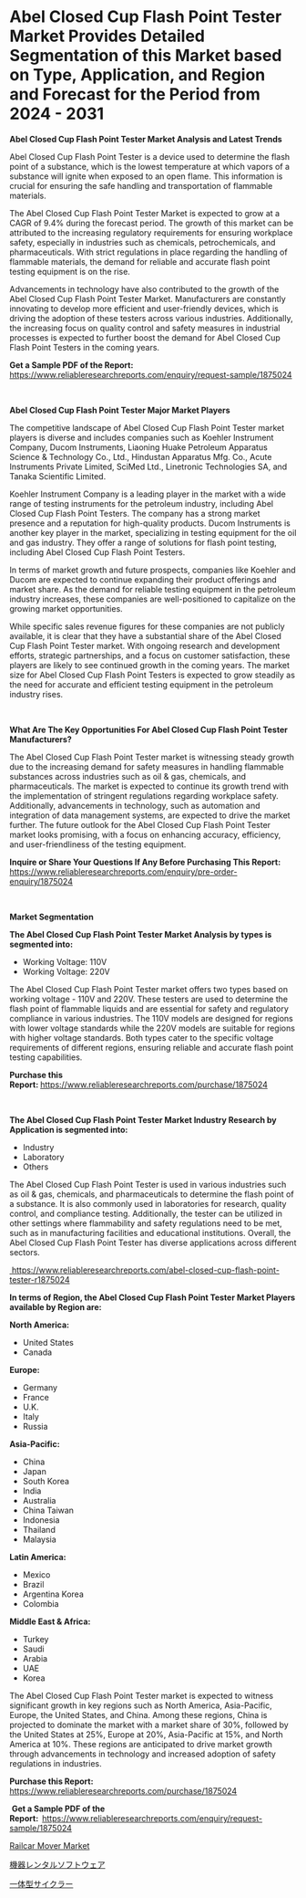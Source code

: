 <p><h1>Abel Closed Cup Flash Point Tester Market Provides Detailed Segmentation of this Market based on Type, Application, and Region and Forecast for the Period from 2024 - 2031</h1></p><p><strong>Abel Closed Cup Flash Point Tester Market Analysis and Latest Trends</strong></p>
<p><p>Abel Closed Cup Flash Point Tester is a device used to determine the flash point of a substance, which is the lowest temperature at which vapors of a substance will ignite when exposed to an open flame. This information is crucial for ensuring the safe handling and transportation of flammable materials.</p><p>The Abel Closed Cup Flash Point Tester Market is expected to grow at a CAGR of 9.4% during the forecast period. The growth of this market can be attributed to the increasing regulatory requirements for ensuring workplace safety, especially in industries such as chemicals, petrochemicals, and pharmaceuticals. With strict regulations in place regarding the handling of flammable materials, the demand for reliable and accurate flash point testing equipment is on the rise.</p><p>Advancements in technology have also contributed to the growth of the Abel Closed Cup Flash Point Tester Market. Manufacturers are constantly innovating to develop more efficient and user-friendly devices, which is driving the adoption of these testers across various industries. Additionally, the increasing focus on quality control and safety measures in industrial processes is expected to further boost the demand for Abel Closed Cup Flash Point Testers in the coming years.</p></p>
<p><strong>Get a Sample PDF of the Report:&nbsp;</strong> <a href="https://www.reliableresearchreports.com/enquiry/request-sample/1875024">https://www.reliableresearchreports.com/enquiry/request-sample/1875024</a></p>
<p>&nbsp;</p>
<p><strong>Abel Closed Cup Flash Point Tester Major Market Players</strong></p>
<p><p>The competitive landscape of Abel Closed Cup Flash Point Tester market players is diverse and includes companies such as Koehler Instrument Company, Ducom Instruments, Liaoning Huake Petroleum Apparatus Science & Technology Co., Ltd., Hindustan Apparatus Mfg. Co., Acute Instruments Private Limited, SciMed Ltd., Linetronic Technologies SA, and Tanaka Scientific Limited.</p><p>Koehler Instrument Company is a leading player in the market with a wide range of testing instruments for the petroleum industry, including Abel Closed Cup Flash Point Testers. The company has a strong market presence and a reputation for high-quality products. Ducom Instruments is another key player in the market, specializing in testing equipment for the oil and gas industry. They offer a range of solutions for flash point testing, including Abel Closed Cup Flash Point Testers.</p><p>In terms of market growth and future prospects, companies like Koehler and Ducom are expected to continue expanding their product offerings and market share. As the demand for reliable testing equipment in the petroleum industry increases, these companies are well-positioned to capitalize on the growing market opportunities.</p><p>While specific sales revenue figures for these companies are not publicly available, it is clear that they have a substantial share of the Abel Closed Cup Flash Point Tester market. With ongoing research and development efforts, strategic partnerships, and a focus on customer satisfaction, these players are likely to see continued growth in the coming years. The market size for Abel Closed Cup Flash Point Testers is expected to grow steadily as the need for accurate and efficient testing equipment in the petroleum industry rises.</p></p>
<p>&nbsp;</p>
<p><strong>What Are The Key Opportunities For Abel Closed Cup Flash Point Tester Manufacturers?</strong></p>
<p><p>The Abel Closed Cup Flash Point Tester market is witnessing steady growth due to the increasing demand for safety measures in handling flammable substances across industries such as oil & gas, chemicals, and pharmaceuticals. The market is expected to continue its growth trend with the implementation of stringent regulations regarding workplace safety. Additionally, advancements in technology, such as automation and integration of data management systems, are expected to drive the market further. The future outlook for the Abel Closed Cup Flash Point Tester market looks promising, with a focus on enhancing accuracy, efficiency, and user-friendliness of the testing equipment.</p></p>
<p><strong>Inquire or Share Your Questions If Any Before Purchasing This Report:</strong> <a href="https://www.reliableresearchreports.com/enquiry/pre-order-enquiry/1875024">https://www.reliableresearchreports.com/enquiry/pre-order-enquiry/1875024</a></p>
<p>&nbsp;</p>
<p><strong>Market Segmentation</strong></p>
<p><strong>The Abel Closed Cup Flash Point Tester Market Analysis by types is segmented into:</strong></p>
<p><ul><li>Working Voltage: 110V</li><li>Working Voltage: 220V</li></ul></p>
<p><p>The Abel Closed Cup Flash Point Tester market offers two types based on working voltage - 110V and 220V. These testers are used to determine the flash point of flammable liquids and are essential for safety and regulatory compliance in various industries. The 110V models are designed for regions with lower voltage standards while the 220V models are suitable for regions with higher voltage standards. Both types cater to the specific voltage requirements of different regions, ensuring reliable and accurate flash point testing capabilities.</p></p>
<p><strong>Purchase this Report:&nbsp;</strong><a href="https://www.reliableresearchreports.com/purchase/1875024">https://www.reliableresearchreports.com/purchase/1875024</a></p>
<p>&nbsp;</p>
<p><strong>The Abel Closed Cup Flash Point Tester Market Industry Research by Application is segmented into:</strong></p>
<p><ul><li>Industry</li><li>Laboratory</li><li>Others</li></ul></p>
<p><p>The Abel Closed Cup Flash Point Tester is used in various industries such as oil & gas, chemicals, and pharmaceuticals to determine the flash point of a substance. It is also commonly used in laboratories for research, quality control, and compliance testing. Additionally, the tester can be utilized in other settings where flammability and safety regulations need to be met, such as in manufacturing facilities and educational institutions. Overall, the Abel Closed Cup Flash Point Tester has diverse applications across different sectors.</p></p>
<p><a href="https://www.reliableresearchreports.com/abel-closed-cup-flash-point-tester-r1875024">&nbsp;https://www.reliableresearchreports.com/abel-closed-cup-flash-point-tester-r1875024</a></p>
<p><strong>In terms of Region, the Abel Closed Cup Flash Point Tester Market Players available by Region are:</strong></p>
<p>
    <p> <strong> North America: </strong>
        <ul>
            <li>United States</li>
            <li>Canada</li>
        </ul>
        </p> 
    <p> <strong> Europe: </strong>
        <ul>
            <li>Germany</li>
            <li>France</li>
            <li>U.K.</li>
            <li>Italy</li>
            <li>Russia</li>
        </ul>
        </p> 
    <p> <strong> Asia-Pacific: </strong>
        <ul>
            <li>China</li>
            <li>Japan</li>
            <li>South Korea</li>
            <li>India</li>
            <li>Australia</li>
            <li>China Taiwan</li>
            <li>Indonesia</li>
            <li>Thailand</li>
            <li>Malaysia</li>
        </ul>
        </p> 
    <p> <strong> Latin America: </strong>
        <ul>
            <li>Mexico</li>
            <li>Brazil</li>
            <li>Argentina Korea</li>
            <li>Colombia</li>
        </ul>
        </p> 
    <p> <strong> Middle East & Africa: </strong>
        <ul>
            <li>Turkey</li>
            <li>Saudi</li>
            <li>Arabia</li>
            <li>UAE</li>
            <li>Korea</li>
        </ul>
    </p>
    </p>
<p><p>The Abel Closed Cup Flash Point Tester market is expected to witness significant growth in key regions such as North America, Asia-Pacific, Europe, the United States, and China. Among these regions, China is projected to dominate the market with a market share of 30%, followed by the United States at 25%, Europe at 20%, Asia-Pacific at 15%, and North America at 10%. These regions are anticipated to drive market growth through advancements in technology and increased adoption of safety regulations in industries.</p></p>
<p><strong>Purchase this Report: </strong><a href="https://www.reliableresearchreports.com/purchase/1875024">https://www.reliableresearchreports.com/purchase/1875024</a></p>
<p>&nbsp;<strong>Get a Sample PDF of the Report:&nbsp;&nbsp;</strong><a href="https://www.reliableresearchreports.com/enquiry/request-sample/1875024">https://www.reliableresearchreports.com/enquiry/request-sample/1875024</a></p>
<p><strong></strong></p>
<p><p><a href="https://view.publitas.com/reportprime-1/railcar-mover-market-focuses-on-market-share-size-and-projected-forecast-till-2031/">Railcar Mover Market</a></p><p><a href="https://medium.com/@spencerremin6/%E6%A9%9F%E5%99%A8%E3%83%AC%E3%83%B3%E3%82%BF%E3%83%AB%E3%82%BD%E3%83%95%E3%83%88%E3%82%A6%E3%82%A7%E3%82%A2%E5%B8%82%E5%A0%B4%E3%81%AE%E3%83%A1%E3%83%88%E3%83%AA%E3%82%AF%E3%82%B9%E3%82%92%E8%A7%A3%E8%AA%AD%E3%81%99%E3%82%8B-%E5%B8%82%E5%A0%B4%E3%82%B7%E3%82%A7%E3%82%A2-%E5%8B%95%E5%90%91-%E6%88%90%E9%95%B7%E3%83%91%E3%82%BF%E3%83%BC%E3%83%B3-851147458ccb">機器レンタルソフトウェア</a></p><p><a href="https://medium.com/@bulahhamill28/%E7%B5%B1%E5%90%88%E3%82%B5%E3%82%A4%E3%82%AF%E3%83%A9%E3%83%BC%E5%B8%82%E5%A0%B4%E3%81%AF-%E5%B8%82%E5%A0%B4%E3%82%B7%E3%82%A7%E3%82%A2-%E5%B8%82%E5%A0%B4%E5%8B%95%E5%90%91-%E5%B8%82%E5%A0%B4%E6%88%90%E9%95%B7%E3%81%AB%E9%96%A2%E3%81%99%E3%82%8B%E6%83%85%E5%A0%B1%E3%82%92%E6%8F%90%E4%BE%9B%E3%81%97%E3%81%BE%E3%81%99-7928d409352f">一体型サイクラー</a></p></p>